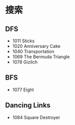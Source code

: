 # 搜索

## DFS

- 1011 Sticks
- 1020 Anniversary Cake
- 1040 Transportation
- 1069 The Bermuda Triangle
- 1078 Gizilch


## BFS

- 1077 Eight


## Dancing Links

- 1084 Square Destroyer
